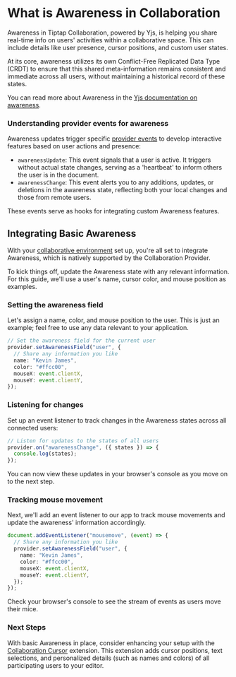# What is Awareness in Collaboration

Awareness in Tiptap Collaboration, powered by Yjs, is helping you share real-time info on users' activities within a collaborative space. This can include details like user presence, cursor positions, and custom user states.

At its core, awareness utilizes its own Conflict-Free Replicated Data Type (CRDT) to ensure that this shared meta-information remains consistent and immediate across all users, without maintaining a historical record of these states.

You can read more about Awareness in the [Yjs documentation on awareness](https://docs.yjs.dev/getting-started/adding-awareness).

### Understanding provider events for awareness

Awareness updates trigger specific [provider events](https://tiptap.dev/docs/editor/collaboration/events) to develop interactive features based on user actions and presence:

- `awarenessUpdate`: This event signals that a user is active. It triggers without actual state changes, serving as a 'heartbeat' to inform others the user is in the document.
- `awarenessChange`: This event alerts you to any additions, updates, or deletions in the awareness state, reflecting both your local changes and those from remote users.

These events serve as hooks for integrating custom Awareness features.

## Integrating Basic Awareness

With your [collaborative environment](https://tiptap.dev/docs/editor/collaboration/install) set up, you're all set to integrate Awareness, which is natively supported by the Collaboration Provider.

To kick things off, update the Awareness state with any relevant information. For this guide, we'll use a user's name, cursor color, and mouse position as examples.

### Setting the awareness field

Let's assign a name, color, and mouse position to the user. This is just an example; feel free to use any data relevant to your application.
```typescript
// Set the awareness field for the current user
provider.setAwarenessField("user", {
  // Share any information you like
  name: "Kevin James",
  color: "#ffcc00",
  mouseX: event.clientX,
  mouseY: event.clientY,
});
```

### Listening for changes

Set up an event listener to track changes in the Awareness states across all connected users:

```typescript
// Listen for updates to the states of all users
provider.on("awarenessChange", ({ states }) => {
  console.log(states);
});
```
You can now view these updates in your browser's console as you move on to the next step.

### Tracking mouse movement

Next, we'll add an event listener to our app to track mouse movements and update the awareness' information accordingly.

```typescript
document.addEventListener("mousemove", (event) => {
  // Share any information you like
  provider.setAwarenessField("user", {
    name: "Kevin James",
    color: "#ffcc00",
    mouseX: event.clientX,
    mouseY: event.clientY,
  });
});
```

Check your browser's console to see the stream of events as users move their mice.

### Next Steps

With basic Awareness in place, consider enhancing your setup with the [Collaboration Cursor](https://tiptap.dev/docs/editor/api/extensions/collaboration-cursor) extension. This extension adds cursor positions, text selections, and personalized details (such as names and colors) of all participating users to your editor.
